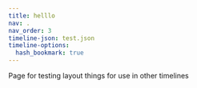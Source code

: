 ```yaml
---
title: helllo
nav: .
nav_order: 3
timeline-json: test.json
timeline-options: 
  hash_bookmark: true
---
```


Page for testing layout things for use in other timelines
